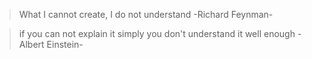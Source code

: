
> What I cannot create, I do not understand -Richard Feynman-

> if you can not explain it simply you don't understand it well enough -Albert Einstein-
